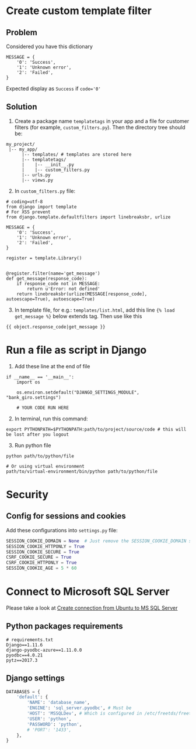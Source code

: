 # Create custom template filter

## Problem

Considered you have this dictionary

```
MESSAGE = {
    '0': 'Success',
    '1': 'Unknown error',
    '2': 'Failed',
}
```

Expected display as `Success` if `code='0'`

## Solution

1. Create a package name `templatetags` in your app and a file for customer filters (for example, `custom_filters.py`). Then the directory tree should be:

```
my_project/
 |-- my_app/
      |-- templates/ # templates are stored here
      |-- templatetags/
      |    |-- __init__.py
      |    |-- custom_filters.py
      |-- urls.py
      |-- views.py
```

2. In `custom_filters.py` file:

```
# coding=utf-8
from django import template
# For XSS prevent
from django.template.defaultfilters import linebreaksbr, urlize

MESSAGE = {
    '0': 'Success',
    '1': 'Unknown error',
    '2': 'Failed',
}

register = template.Library()


@register.filter(name='get_message')
def get_message(response_code):
    if response_code not in MESSAGE:
        return u'Error: not defined'
    return linebreaksbr(urlize(MESSAGE[response_code], autoescape=True), autoescape=True)
```

3. In template file, for e.g.: `templates/list.html`, add this line `{% load get_message %}` below extends tag. Then use like this

```
{{ object.response_code|get_message }}
```

# Run a file as script in Django

1. Add these line at the end of file

```
if __name__ == '__main__':
    import os

    os.environ.setdefault("DJANGO_SETTINGS_MODULE", "bank_giro.settings")
    
    # YOUR CODE RUN HERE
```

2. In terminal, run this command:

```
export PYTHONPATH=$PYTHONPATH:path/to/project/source/code # this will be lost after you logout
```

3. Run python file

```
python path/to/python/file

# Or using virtual environment
path/to/virtual-environment/bin/python path/to/python/file
```

# Security

## Config for sessions and cookies

Add these configurations into `settings.py` file:

```python
SESSION_COOKIE_DOMAIN = None  # Just remove the SESSION_COOKIE_DOMAIN setting or set it to None. Django will automatically use the current domain.
SESSION_COOKIE_HTTPONLY = True
SESSION_COOKIE_SECURE = True
CSRF_COOKIE_SECURE = True
CSRF_COOKIE_HTTPONLY = True
SESSION_COOKIE_AGE = 5 * 60
```

# Connect to Microsoft SQL Server

Please take a look at [Create connection from Ubuntu to MS SQL Server](../ubuntu/create_connection_to_mssql.md)

## Python packages requirements

```shell
# requirements.txt
Django==1.11.6
django-pyodbc-azure==1.11.0.0
pyodbc==4.0.21
pytz==2017.3
```

## Django settings

```python
DATABASES = {
    'default': {
        'NAME': 'database_name',
        'ENGINE': 'sql_server.pyodbc', # Must be
        'HOST': 'MSSQLDev', # Which is configured in /etc/freetds/freetds.conf file
        'USER': 'python',
        'PASSWORD': 'python',
        # 'PORT': '1433',
    },
}
```